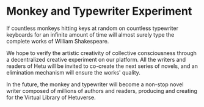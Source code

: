 # Monkey and Typewriter Experiment

If countless monkeys hitting keys at random on countless typewriter keyboards for an infinite amount of time will almost surely type the complete works of William Shakespeare.

We hope to verify the artistic creativity of collective consciousness through a decentralized creative experiment on our platform. All the writers and readers of Hetu will be invited to co-create the next series of novels, and an elimination mechanism will ensure the works' quality.

In the future, the monkey and typewriter will become a non-stop novel writer composed of millions of authors and readers, producing and creating for the Virtual Library of Hetuverse.
